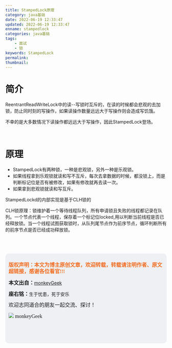 ```yaml
---
title: StampedLock原理
category: java基础
date: 2022-06-19 12:33:47
updated: 2022-06-19 12:33:47
enname: stampedlock
categories: java基础
tags:
	- 面试
	- 锁
keywords: StampedLock
permalink:
thumbnail:
---
```


# 简介

ReentrantReadWriteLock中的读--写锁时互斥的，在读的时候都会悲观的去加锁，防止同时刻的写操作，如果读操作数量远远大于写操作则会造成写饥饿。<!--more-->

不幸的是大多数情况下读操作都远远大于写操作，因此StampedLock登场。

</br>

# 原理

- StampedLock有两种锁，一种是悲观锁，另外一种是乐观锁。
- 如果线程拿到乐观锁就读和写不互斥，每次去拿数据的时候，都没锁上，而是判断标记位是否有被修改，如果有修改就再去读一次。
- 如果拿到悲观锁就读和写互斥。



StampedLockd的内部实现是基于CLH锁的

CLH锁原理：锁维护着一个等待线程队列，所有申请锁且失败的线程都记录在队列。一个节点代表一个线程，保存着一个标记位locked,用以判断当前线程是否已经释放锁。当一个线程试图获取锁时，从队列尾节点作为前序节点，循环判断所有的前序节点是否已经成功释放锁。



</br>

</br>

</br>

<script>
var _hmt = _hmt || [];
(function() {
  var hm = document.createElement("script");
  hm.src = "https://hm.baidu.com/hm.js?2f798e6b269c8a40f12bef25d7f1876d";
  var s = document.getElementsByTagName("script")[0]; 
  s.parentNode.insertBefore(hm, s);
})();
</script>

<div style="height:260px; background-color:rgb(238,240,244); padding:10px;border-radius:10px;">
    <p style="color:#f36c21;font:bold 16px/20px 'kaiTi';">
      版权声明：本文为博主原创文章，欢迎转载，转载请注明作者、原文超链接，感谢各位看官!!!
    </p>
    <p>
      <span style="font:bold 16px/20px 'kaiTi';">本文出自：</span><a href="https://monkeyGeek369.github.io">monkeyGeek</a> 
    </p>
    <p>
      <span style="font:bold 16px/20px 'kaiTi';">座右铭：</span><span>生于忧患，死于安乐</span> 
    </p>
    <p>
      <span style="font:16px/20px 'kaiTi';">欢迎志同道合的朋友一起交流、探讨！</span> 
    </p>
    <img style="height:auto; width:auto;flot:left;" src="../../../../image/monkey64.png" /><span style="font:16px/20px 'kaiTi';flot:left;">   monkeyGeek</span>


